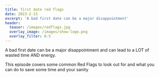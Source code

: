 ```yaml
---
title: first date red flags
date: 2023-2-13
excerpt: 'A bad first date can be a major disappointment'
header:
  teaser: /images/redflags.jpg
  overlay_image: /images/show-logo.png
  overlay_filter: 0.5
---
```


<!--<iframe src='https://open.spotify.com/embed/episode/1PXYMcAW07qMKXS45ISZxm' width='80%' height='232' frameborder='0' allowtransparency='true' allow='encrypted-media'></iframe>-->

A bad first date can be a major disappointment and can lead to a LOT of wasted time AND energy.

This episode covers some common Red Flags to look out for and what you can do to save some time and your sanity
